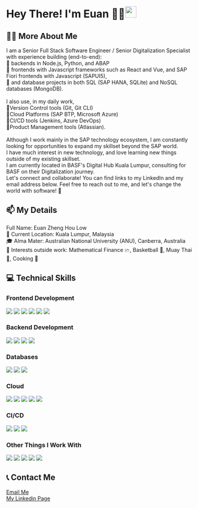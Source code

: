 # Hey There! I'm Euan 👋🏼<img src="https://emojis.slackmojis.com/emojis/images/1531849430/4246/blob-sunglasses.gif?1531849430" width="30"/>

## 👨‍💻 More About Me 
I am a Senior Full Stack Software Engineer / Senior Digitalization Specialist with experience building (end-to-end): <br>
🔹 backends in Node.js, Python, and ABAP <br>
🔹 frontends with Javascript frameworks such as React and Vue, and SAP Fiori frontends with Javascript (SAPUI5), <br>
🔹 and database projects in both SQL (SAP HANA, SQLite) and NoSQL databases (MongoDB). <br>
<br>
I also use, in my daily work, <br>
🔹Version Control tools (Git, Git CLI) <br> 
🔹Cloud Platforms (SAP BTP, Microsoft Azure) <br> 
🔹CI/CD tools (Jenkins, Azure DevOps) <br>
🔹Product Management tools (Atlassian). <br>
<br>
Although I work mainly in the SAP technology ecosystem, I am constantly looking for opportunities to expand my skillset beyond the SAP world. <br>
I have much interest in new technology, and love learning new things outside of my existing skillset. <br> 
I am currently located in BASF's Digital Hub Kuala Lumpur, consulting for BASF on their Digitalization journey. <br>
Let's connect and collaborate! You can find links to my LinkedIn and my email address below. Feel free to reach out to me, and let's change the world with software! 🚀



## 📫 My Details
Full Name: Euan Zheng Hou Low <br>
📍 Current Location: Kuala Lumpur, Malaysia <br>
🎓 Alma Mater: Australian National University (ANU), Canberra, Australia <br>
🌟 Interests outside work: Mathematical Finance 🗠, Basketball 🏀, Muay Thai 🥊, Cooking 🍳 <br>

## 💻 Technical Skills
### Frontend Development
<p>
  <img src="https://img.shields.io/badge/HTML5-E34F26?style=for-the-badge&logo=html5&logoColor=white" />  
  <img src="https://img.shields.io/badge/CSS-239120?style=for-the-badge&logo=css3&logoColor=white" /> 
  <img src="https://img.shields.io/badge/JavaScript-F7DF1E?style=for-the-badge&logo=JavaScript&logoColor=white" /> 
  <img src="https://img.shields.io/badge/React-20232A?style=for-the-badge&logo=react&logoColor=61DAFB" />
  <img src="https://img.shields.io/badge/Bootstrap-563D7C?style=for-the-badge&logo=bootstrap&logoColor=white" />
  <img src="https://img.shields.io/badge/Tailwind_CSS-38B2AC?style=for-the-badge&logo=tailwind-css&logoColor=white" />
  
</p>

### Backend Development
<p>
  <img src="https://img.shields.io/badge/Node.js-43853D?style=for-the-badge&logo=node.js&logoColor=white" />
  <img src="https://img.shields.io/badge/Express.js-404D59?style=for-the-badge" />  
  <img src="https://img.shields.io/badge/Django-092E20?style=for-the-badge&logo=django&logoColor=white" /> 
  <img src="https://img.shields.io/badge/Spring-6DB33F?style=for-the-badge&logo=spring&logoColor=white" />
</p>

### Databases
<p>
  <img src="https://img.shields.io/badge/MongoDB-4EA94B?style=for-the-badge&logo=mongodb&logoColor=white" />
  <img src="https://img.shields.io/badge/SQLite-07405E?style=for-the-badge&logo=sqlite&logoColor=white" />
  <img src="https://img.shields.io/badge/PostgreSQL-316192?style=for-the-badge&logo=postgresql&logoColor=white" /> 
</p>

### Cloud
<p>
  <img src="https://img.shields.io/badge/Cloud%20Foundry-0C9ED5?style=for-the-badge&logo=Cloud%20Foundry&logoColor=white" />
  <img src="https://img.shields.io/badge/Google_Cloud-4285F4?style=for-the-badge&logo=google-cloud&logoColor=white" />
  <img src="https://img.shields.io/badge/Microsoft_Azure-0089D6?style=for-the-badge&logo=microsoft-azure&logoColor=white" />
  <img src="https://img.shields.io/badge/Azure_DevOps-0078D7?style=for-the-badge&logo=azure-devops&logoColor=white" />
  <img src="https://img.shields.io/badge/Amazon_AWS-232F3E?style=for-the-badge&logo=amazon-aws&logoColor=white" />
</p>

### CI/CD
<p>
  <img src="https://img.shields.io/badge/docker-%230db7ed.svg?style=for-the-badge&logo=docker&logoColor=white">
  <img src="https://img.shields.io/badge/kubernetes-%23326ce5.svg?style=for-the-badge&logo=kubernetes&logoColor=white">  
  <img src="https://img.shields.io/badge/Jenkins-D24939?style=for-the-badge&logo=Jenkins&logoColor=white"/> 
</p>

### Other Things I Work With
<p>
  <img src="https://img.shields.io/badge/GIT-E44C30?style=for-the-badge&logo=git&logoColor=white">
  <img src="https://img.shields.io/badge/Visual_Studio_Code-0078D4?style=for-the-badge&logo=visual%20studio%20code&logoColor=white" />
  <img src="https://img.shields.io/badge/Visual_Studio-5C2D91?style=for-the-badge&logo=visual%20studio&logoColor=white" /> 
  <img src="https://img.shields.io/badge/Jira-0052CC?style=for-the-badge&logo=Jira&logoColor=white" />
  <img src="https://img.shields.io/badge/confluence-%23172BF4.svg?style=for-the-badge&logo=confluence&logoColor=white">   
</p>

## 📞 Contact Me 
<a href="mailto:zhenghoulow@gmail.com">Email Me </a><br> 
<a href="https://www.linkedin.com/in/euanzhlow/"> My Linkedin Page </a> <br>
